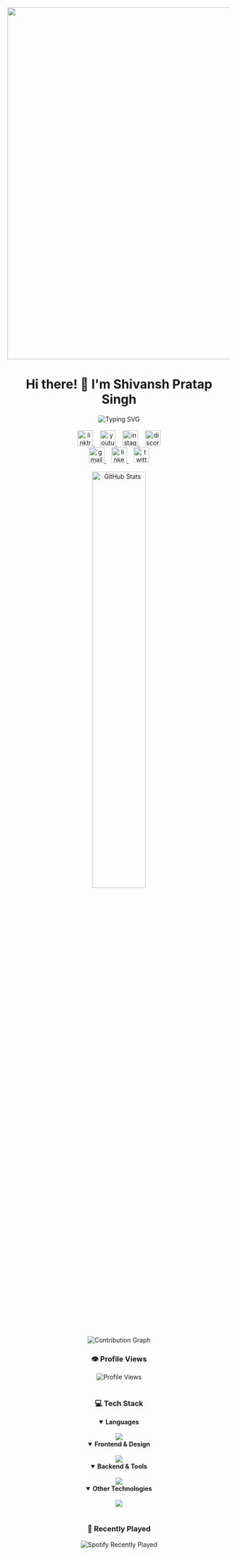 <div align="center">

<img width="3168" height="792" alt="Shivansh Pratap Singh(1)" src="https://github.com/user-attachments/assets/516ecf85-ed1e-4bcc-af8b-d00caae13485" />


  
  <a href="https://rishavchanda.io">
<!--     <img src="https://user-images.githubusercontent.com/74038190/225813708-98b745f2-7d22-48cf-9150-083f1b00d6c9.gif" alt="MasterHead" width="100%"> -->
  </a>
</div>
<div align="center">
  <h1>Hi there! 👋 I'm Shivansh Pratap Singh</h1>
  <img src="https://readme-typing-svg.demolab.com?font=Fira+Code&weight=600&size=22&duration=3000&pause=1000&color=3F87F5&center=true&vCenter=true&random=false&width=435&lines=Backend+Developer+from+Delhi;Python+%7C+Django+Enthusiast;Open+Source+Contributor;Always+Learning+New+Things;Full+Stack+Web+Developer;MERN+Stack+Developer;UI%2FUX+Designer" alt="Typing SVG" />
</div>

<br/>

<div align="center">
  <a href="https://linktr.ee/ShivanshPratapSingh" target="_blank">
    <img src="https://img.shields.io/static/v1?message=Linktree&logo=linktree&label=&color=1de9b6&logoColor=white&labelColor=&style=for-the-badge" height="35" alt="linktree logo" />
  </a>&nbsp;&nbsp;
  <a href="https://www.youtube.com/@shivanshpratapsingh" target="_blank">
    <img src="https://img.shields.io/static/v1?message=Youtube&logo=youtube&label=&color=FF0000&logoColor=white&labelColor=&style=for-the-badge" height="35" alt="youtube logo" />
  </a>&nbsp;&nbsp;
  <a href="https://www.instagram.com/shivansh___siingh" target="_blank">
    <img src="https://img.shields.io/static/v1?message=Instagram&logo=instagram&label=&color=E4405F&logoColor=white&labelColor=&style=for-the-badge" height="35" alt="instagram logo" />
  </a>&nbsp;&nbsp;
  <a href="https://discord.gg/qxxPs9a9Ce" target="_blank">
    <img src="https://img.shields.io/static/v1?message=Discord&logo=discord&label=&color=7289DA&logoColor=white&labelColor=&style=for-the-badge" height="35" alt="discord logo" />
  </a>
</div>

<div align="center">
  <a href="mailto:shivanshpratapsingh0807@gmail.com">
    <img src="https://img.shields.io/static/v1?message=Gmail&logo=gmail&label=&color=D14836&logoColor=white&labelColor=&style=for-the-badge" height="35" alt="gmail logo" />
  </a>&nbsp;&nbsp;
  <a href="https://www.linkedin.com/in/shivansh-pratap-singh-23b3b92b1" target="_blank">
    <img src="https://img.shields.io/static/v1?message=LinkedIn&logo=linkedin&label=&color=0077B5&logoColor=white&labelColor=&style=for-the-badge" height="35" alt="linkedin logo" />
  </a>&nbsp;&nbsp;
  <a href="https://x.com/de_mirage_fan" target="_blank">
    <img src="https://img.shields.io/static/v1?message=Twitter&logo=twitter&label=&color=1DA1F2&logoColor=white&labelColor=&style=for-the-badge" height="35" alt="twitter logo" />
  </a>
</div>

<br/>

<div align="center">
  <img src="https://github-readme-stats.vercel.app/api?username=ShiiiivanshSingh&show_icons=true&theme=tokyonight&hide_border=true" width="49%" alt="GitHub Stats" />

</div>

<br/>



<br/>

<div align="center">
  <img src="https://github-readme-activity-graph.vercel.app/graph?username=ShiiiivanshSingh&theme=tokyo-night&hide_border=true" alt="Contribution Graph" />
</div>



<div align="center">
  <h3>👁️ Profile Views</h3>
  <img src="https://profile-counter.glitch.me/ShiiiivanshSingh/count.svg?" alt="Profile Views" />
</div>

<br/>
<div align="center">
  <h3>💻 Tech Stack</h3>
  
  <details open>
    <summary><b>Languages</b></summary>
    <br/>
    <img src="https://skillicons.dev/icons?i=js,ts,python,cs,c" />
  </details>

  <details open>
    <summary><b>Frontend & Design</b></summary>
    <br/>
    <img src="https://skillicons.dev/icons?i=react,html,css,figma,ai" />
  </details>

  <details open>
    <summary><b>Backend & Tools</b></summary>
    <br/>
    <img src="https://skillicons.dev/icons?i=django,nodejs,git,github,npm" />
  </details>

  <details open>
    <summary><b>Other Technologies</b></summary>
    <br/>
    <img src="https://skillicons.dev/icons?i=tensorflow,blender,ae,nuxtjs" />
  </details>
</div>


<br/>

<div align="center">
  <h3>🎵 Recently Played</h3>
  <img src="https://spotify-recently-played-readme.vercel.app/api?user=a8al1zw8j5yx7z9t5izqd2ctf&width=1000&count=10" alt="Spotify Recently Played" />
</div>
